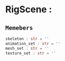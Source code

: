 
# RigScene : 
## ```Memebers```    
```rust
skeleton : str = ''  
animation_set : str = ''  
mesh_set : str = ''  
texture_set : str = ''  
```



